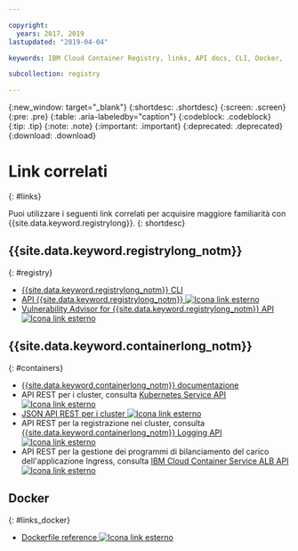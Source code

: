 ```yaml
---

copyright:
  years: 2017, 2019
lastupdated: "2019-04-04"

keywords: IBM Cloud Container Registry, links, API docs, CLI, Docker,

subcollection: registry

---
```


{:new_window: target="_blank"}
{:shortdesc: .shortdesc}
{:screen: .screen}
{:pre: .pre}
{:table: .aria-labeledby="caption"}
{:codeblock: .codeblock}
{:tip: .tip}
{:note: .note}
{:important: .important}
{:deprecated: .deprecated}
{:download: .download}

# Link correlati
{: #links}

Puoi utilizzare i seguenti link correlati per acquisire maggiore familiarità con {{site.data.keyword.registrylong}}.
{: shortdesc}

## {{site.data.keyword.registrylong_notm}}
{: #registry}

- [{{site.data.keyword.registrylong_notm}} CLI](/docs/services/Registry?topic=container-registry-cli-plugin-containerregcli#containerregcli)
- [API {{site.data.keyword.registrylong_notm}} ![Icona link esterno](../../icons/launch-glyph.svg "Icona link esterno")](https://cloud.ibm.com/apidocs/container-registry)
- [Vulnerability Advisor for {{site.data.keyword.registrylong_notm}} API ![Icona link esterno](../../icons/launch-glyph.svg "Icona link esterno")](https://cloud.ibm.com/apidocs/container-registry/va)

## {{site.data.keyword.containerlong_notm}}
{: #containers}

- [{{site.data.keyword.containerlong_notm}} documentazione](/docs/containers?topic=containers-getting-started#getting-started)
- API REST per i cluster, consulta [Kubernetes Service API ![Icona link esterno](../../icons/launch-glyph.svg "Icona link esterno")](https://containers.cloud.ibm.com/swagger-api/)
- [JSON API REST per i cluster ![Icona link esterno](../../icons/launch-glyph.svg "Icona link esterno")](https://containers.cloud.ibm.com/swagger-api/swagger.json)
- API REST per la registrazione nei cluster, consulta [{{site.data.keyword.containerlong_notm}} Logging API ![Icona link esterno](../../icons/launch-glyph.svg "Icona link esterno")](https://containers.cloud.ibm.com/swagger-logging/)
- API REST per la gestione dei programmi di bilanciamento del carico dell'applicazione Ingress, consulta [IBM Cloud Container Service ALB API ![Icona link esterno](../../icons/launch-glyph.svg "Icona link esterno")](https://containers.cloud.ibm.com/swagger-alb-api/)

## Docker
{: #links_docker}

- [Dockerfile reference ![Icona link esterno](../../icons/launch-glyph.svg "Icona link esterno")](https://docs.docker.com/engine/reference/builder/)
